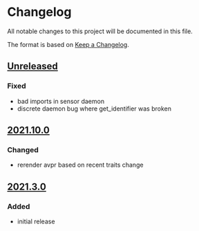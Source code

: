 # Changelog
All notable changes to this project will be documented in this file.

The format is based on [Keep a Changelog](https://keepachangelog.com/).

## [Unreleased]

### Fixed
- bad imports in sensor daemon
- discrete daemon bug where get_identifier was broken

## [2021.10.0]

### Changed
- rerender avpr based on recent traits change

## [2021.3.0]

### Added
- initial release

[Unreleased]: https://gitlab.com/yaq/yaqd-scpi/-/compare/v2021.10.0...main
[2021.10.0]: https://gitlab.com/yaq/yaqd-scpi/-/compare/v2021.3.0...v2021.10.0
[2021.3.0]: https://gitlab.com/yaq/yaqd-scpi/-/tags/v2021.3.0
